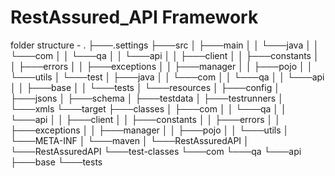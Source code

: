 # RestAssured_API Framework

folder structure -
.
├───.settings
├───src
│   ├───main
│   │   └───java
│   │       └───com
│   │           └───qa
│   │               └───api
│   │                   ├───client
│   │                   ├───constants
│   │                   ├───errors
│   │                   ├───exceptions
│   │                   ├───manager
│   │                   ├───pojo
│   │                   └───utils
│   └───test
│       ├───java
│       │   └───com
│       │       └───qa
│       │           └───api
│       │               ├───base
│       │               └───tests
│       └───resources
│           ├───config
│           ├───jsons
│           ├───schema
│           ├───testdata
│           ├───testrunners
│           └───xmls
└───target
    ├───classes
    │   ├───com
    │   │   └───qa
    │   │       └───api
    │   │           ├───client
    │   │           ├───constants
    │   │           ├───errors
    │   │           ├───exceptions
    │   │           ├───manager
    │   │           ├───pojo
    │   │           └───utils
    │   └───META-INF
    │       └───maven
    │           └───RestAssuredAPI
    │               └───RestAssuredAPI
    └───test-classes
        └───com
            └───qa
                └───api
                    ├───base
                    └───tests
